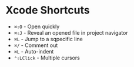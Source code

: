 # Xcode Shortcuts

* `⌘⇧O` - Open quickly
* `⌘⇧J` - Reveal an opened file in project navigator
* `⌘L` - Jump to a sqpecific line
* `⌘/` - Comment out
* `⌘L` - Auto-indent
* `⌃⇧LClick` - Multiple cursors